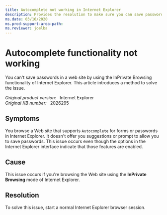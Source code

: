 ```yaml
---
title: Autocomplete not working in Internet Explorer
description: Provides the resolution to make sure you can save passwords in a web site if the Autocomplete feature is enabled in Internet Explorer InPrivate Browsing mode.
ms.date: 03/16/2020
ms.prod-support-area-path: 
ms.reviewer: joelba
---
```

# Autocomplete functionality not working

You can't save passwords in a web site by using the InPrivate Browsing functionality of Internet Explorer. This article introduces a method to solve the issue.

_Original product version:_ &nbsp; Internet Explorer  
_Original KB number:_ &nbsp; 2026295

## Symptoms

You browse a Web site that supports `Autocomplete` for forms or passwords in Internet Explorer. It doesn't offer you suggestions or prompt to allow you to save passwords. This issue occurs even though the options in the Internet Explorer interface indicate that those features are enabled.

## Cause

This issue occurs if you're browsing the Web site using the **InPrivate Browsing** mode of Internet Explorer.

## Resolution

To solve this issue, start a normal Internet Explorer browser session.
